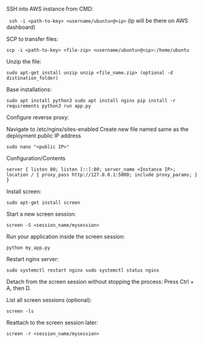 SSH into AWS instance from CMD:

`
ssh -i <path-to-key> <username/ubuntu>@<ip>` (ip will be there on AWS dashboard)


SCP to transfer files:

`
scp -i <path-to-key> <file-zip> <username/ubuntu>@<ip>:/home/ubuntu
`

Unzip the file:

`
sudo apt-get install unzip
unzip <file_name.zip> (optional -d distination_folder)
`

Base installations:

`
sudo apt install python3
sudo apt install nginx
pip install -r requirements
python3 run app.py
`

Configure reverse proxy:

Navigate to /etc/nginx/sites-enabled
Create new file named same as the deployment public IP address 

`
sudo nano "<public IP>"
`

Configuration/Contents

`
server {
    listen 80;
    listen [::]:80;
    server_name <Instance IP>;
    location / {
        proxy_pass http://127.0.0.1:5000;
        include proxy_params;
    }
}
`

Install screen:

`
sudo apt-get install screen
`

Start a new screen session:

`
screen -S <session_name/mysession>
`

Run your application inside the screen session:

`
python my_app.py
`

Restart nginx server:

`
sudo systemctl restart nginx
sudo systemctl status nginx
`

Detach from the screen session without stopping the process: Press Ctrl + A, then D.

List all screen sessions (optional):

`
screen -ls
`

Reattach to the screen session later:

`
screen -r <session_name/mysession>
`

